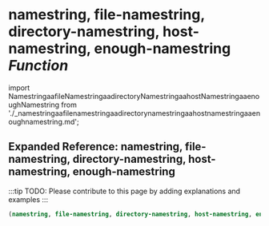 # **namestring, file-namestring, directory-namestring, host-namestring, enough-namestring** *Function*

import NamestringaafileNamestringaadirectoryNamestringaahostNamestringaaenoughNamestring from './_namestringaafilenamestringaadirectorynamestringaahostnamestringaaenoughnamestring.md';

<NamestringaafileNamestringaadirectoryNamestringaahostNamestringaaenoughNamestring />

## Expanded Reference: namestring, file-namestring, directory-namestring, host-namestring, enough-namestring

:::tip
TODO: Please contribute to this page by adding explanations and examples
:::

```lisp
(namestring, file-namestring, directory-namestring, host-namestring, enough-namestring )
```
